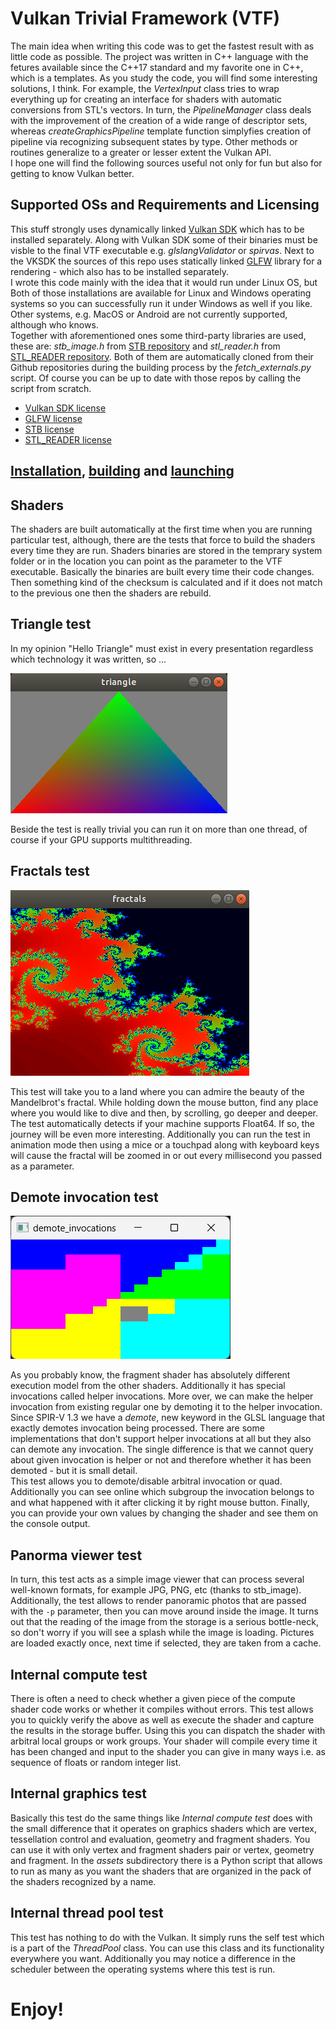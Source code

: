 Vulkan Trivial Framework (VTF)
========
The main idea when writing this code was to get the fastest result with as little code as possible. The project was written in C++ language with the fetures available since the C++17 standard and my favorite one in C++, which is a templates. As you study the code, you will find some interesting solutions, I think. For example, the _VertexInput_ class tries to wrap everything up for creating an interface for shaders with automatic conversions from STL's vectors. In turn, the _PipelineManager_ class deals with the improvement of the creation of a wide range of descriptor sets, whereas _createGraphicsPipeline_ template function simplyfies creation of pipeline via recognizing subsequent states by type. Other methods or routines generalize to a greater or lesser extent the Vulkan API.  
I hope one will find the following sources useful not only for fun but also for getting to know Vulkan better.

Supported OSs and Requirements and Licensing
---------
This stuff strongly uses dynamically linked [Vulkan SDK](https://vulkan.lunarg.com/sdk/home) which has to be installed separately. Along with Vulkan SDK some of their binaries must be visble to the final VTF executable e.g. _glslangValidator_ or _spirvas_. Next to the VKSDK  the sources of this repo uses statically linked [GLFW](https://www.glfw.org/) library for a rendering - which also has to be installed separately.  
I wrote this code mainly with the idea that it would run under Linux OS, but Both of those installations are available for Linux and Windows operating systems so you can successfully run it under Windows as well if you like. Other systems, e.g. MacOS or Android are not currently supported, although who knows.  
Together with aforementioned ones some third-party libraries are used, these are: _stb_image.h_ from [STB repository](https://github.com/nothings/stb) and _stl_reader.h_ from [STL_READER repository](https://github.com/sreiter/stl_reader). Both of them are automatically cloned from their Github repositories during the building process by the _fetch_externals.py_ script. Of course you can be up to date with those repos by calling the script from scratch.
- [Vulkan SDK license](https://vulkan.lunarg.com/license/)
- [GLFW license](https://www.glfw.org/license)
- [STB license](https://github.com/nothings/stb/blob/master/LICENSE)
- [STL_READER license](https://github.com/sreiter/stl_reader/blob/master/LICENSE)

[Installation](help/installation.html), [building](help/building.html) and [launching](help/launching.html)
------------------------

Shaders
-------
The shaders are built automatically at the first time when you are running particular test, although, there are the tests that force to build the shaders every time they are run. Shaders binaries are stored in the temprary system folder or in the location you can point as the parameter to the VTF executable. Basically the binaries are built every time their code changes. Then something kind of the checksum is calculated and if it does not match to the previous one then the shaders are rebuild.

Triangle test
-------------

In my opinion "Hello Triangle" must exist in every presentation regardless which technology it was written, so ...

![](triangle.png)

Beside the test is really trivial you can run it on more than one thread, of course if your GPU supports multithreading.

Fractals test
-------------

![](fractals.png)

This test will take you to a land where you can admire the beauty of the Mandelbrot's fractal. While holding down the mouse button,
find any place where you would like to dive and then, by scrolling, go deeper and deeper. The test automatically detects if your machine
supports Float64. If so, the journey will be even more interesting. Additionally you can run the test in animation mode then using a mice or a touchpad along with keyboard keys will cause the fractal will be zoomed in or out every millisecond you passed as a parameter.

Demote invocation test
----------------------

![](demote_invocations.png)

As you probably know, the fragment shader has absolutely different execution model from the other shaders. Additionally it has special invocations called helper invocations. More over, we can make the helper invocation from existing regular one by demoting it to the helper invocation. Since SPIR-V 1.3 we have a *demote*, new keyword in the GLSL language that exactly demotes invocation being processed. There are some implementations that don't support helper invocations at all but they also can demote any invocation. The single difference is that we cannot query about given invocation is helper or not and therefore whether it has been demoted - but it is small detail.  
This test allows you to demote/disable arbitral invocation or quad. Additionally you can see online which subgroup the invocation belongs to and what happened with it after clicking it by right mouse button. Finally, you can provide your own values by changing the shader and see them on the console output.

Panorma viewer test
-------------------

In turn, this test acts as a simple image viewer that can process several well-known formats, for example JPG, PNG, etc (thanks to stb_image). Additionally, the test allows to render panoramic photos that are passed with the `-p` parameter, then you can move
around inside the image. It turns out that the reading of the image from the storage is a serious bottle-neck, so don't
worry if you will see a splash while the image is loading. Pictures are loaded exactly once, next time if selected, they are
taken from a cache.

Internal compute test
---------------------

There is often a need to check whether a given piece of the compute shader code works or whether it compiles without errors. This test allows you to quickly verify the above as well as execute the shader and capture the results in the storage buffer. Using this you can dispatch the shader with arbitral local groups or work groups. Your shader will compile every time it has been changed and input to the shader you can give in many ways i.e. as sequence of floats or random integer list.

Internal graphics test
----------------------

Basically this test do the same things like _Internal compute test_ does with the small difference that it operates on graphics shaders which are vertex, tessellation control and evaluation, geometry and fragment shaders. You can use it with only vertex and fragment shaders pair or vertex, geometry and fragment. In the *assets* subdirectory there is a Python script that allows to run as many as you want the shaders that are organized in the pack of the shaders recognized by a name.

Internal thread pool test
-------------------------

This test has nothing to do with the Vulkan. It simply runs the self test which is a part of the _ThreadPool_ class. You can use this class and its functionality everywhere you want. Additionally you may notice a difference in the scheduler between the operating systems where this test is run.


# Enjoy!